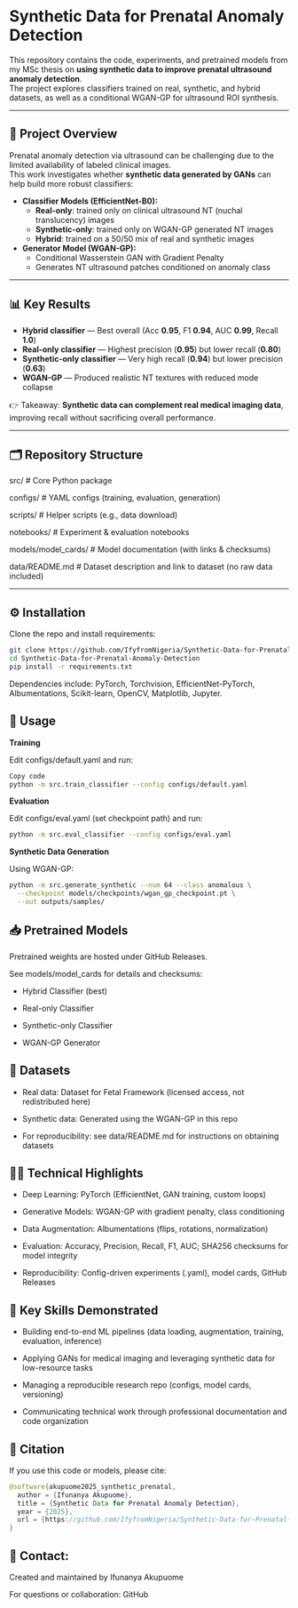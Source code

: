 # Synthetic Data for Prenatal Anomaly Detection

This repository contains the code, experiments, and pretrained models from my MSc thesis on **using synthetic data to improve prenatal ultrasound anomaly detection**.  
The project explores classifiers trained on real, synthetic, and hybrid datasets, as well as a conditional WGAN-GP for ultrasound ROI synthesis.

---

## 🎯 Project Overview
Prenatal anomaly detection via ultrasound can be challenging due to the limited availability of labeled clinical images.  
This work investigates whether **synthetic data generated by GANs** can help build more robust classifiers:

- **Classifier Models (EfficientNet-B0):**
  - **Real-only**: trained only on clinical ultrasound NT (nuchal translucency) images
  - **Synthetic-only**: trained only on WGAN-GP generated NT images
  - **Hybrid**: trained on a 50/50 mix of real and synthetic images
- **Generator Model (WGAN-GP):**
  - Conditional Wasserstein GAN with Gradient Penalty
  - Generates NT ultrasound patches conditioned on anomaly class

---

## 📊 Key Results
- **Hybrid classifier** — Best overall (Acc **0.95**, F1 **0.94**, AUC **0.99**, Recall **1.0**)  
- **Real-only classifier** — Highest precision (**0.95**) but lower recall (**0.80**)  
- **Synthetic-only classifier** — Very high recall (**0.94**) but lower precision (**0.63**)  
- **WGAN-GP** — Produced realistic NT textures with reduced mode collapse

👉 Takeaway: **Synthetic data can complement real medical imaging data**, improving recall without sacrificing overall performance.

---

## 🗂 Repository Structure
src/ # Core Python package

configs/ # YAML configs (training, evaluation, generation)

scripts/ # Helper scripts (e.g., data download)

notebooks/ # Experiment & evaluation notebooks

models/model_cards/ # Model documentation (with links & checksums)

data/README.md # Dataset description and link to dataset (no raw data included)


---

## ⚙️ Installation

Clone the repo and install requirements:

```bash
git clone https://github.com/IfyfromNigeria/Synthetic-Data-for-Prenatal-Anomaly-Detection.git
cd Synthetic-Data-for-Prenatal-Anomaly-Detection
pip install -r requirements.txt
```

Dependencies include: PyTorch, Torchvision, EfficientNet-PyTorch, Albumentations, Scikit-learn, OpenCV, Matplotlib, Jupyter.

## 🚀 **Usage**

**Training**

Edit configs/default.yaml and run:

```bash
Copy code
python -m src.train_classifier --config configs/default.yaml
```

**Evaluation**

Edit configs/eval.yaml (set checkpoint path) and run:

```bash
python -m src.eval_classifier --config configs/eval.yaml
```

**Synthetic Data Generation**

Using WGAN-GP:

```bash
python -m src.generate_synthetic --num 64 --class anomalous \
  --checkpoint models/checkpoints/wgan_gp_checkpoint.pt \
  --out outputs/samples/
```

## 📥 **Pretrained Models**
Pretrained weights are hosted under GitHub Releases.

See models/model_cards for details and checksums:

- Hybrid Classifier (best)

- Real-only Classifier

- Synthetic-only Classifier

- WGAN-GP Generator

## 📑 Datasets
- Real data: Dataset for Fetal Framework (licensed access, not redistributed here)

- Synthetic data: Generated using the WGAN-GP in this repo

- For reproducibility: see data/README.md for instructions on obtaining datasets

## 🧑‍💻  **Technical Highlights**
- Deep Learning: PyTorch (EfficientNet, GAN training, custom loops)

- Generative Models: WGAN-GP with gradient penalty, class conditioning

- Data Augmentation: Albumentations (flips, rotations, normalization)

- Evaluation: Accuracy, Precision, Recall, F1, AUC; SHA256 checksums for model integrity

- Reproducibility: Config-driven experiments (.yaml), model cards, GitHub Releases

## 📌 **Key Skills Demonstrated**
- Building end-to-end ML pipelines (data loading, augmentation, training, evaluation, inference)

- Applying GANs for medical imaging and leveraging synthetic data for low-resource tasks

- Managing a reproducible research repo (configs, model cards, versioning)

- Communicating technical work through professional documentation and code organization

## 📜 **Citation**
If you use this code or models, please cite:

```java
@software{akupuome2025_synthetic_prenatal,
  author = {Ifunanya Akupuome},
  title = {Synthetic Data for Prenatal Anomaly Detection},
  year = {2025},
  url = {https://github.com/IfyfromNigeria/Synthetic-Data-for-Prenatal-Anomaly-Detection}
}
```

## 🙋 **Contact:**

Created and maintained by Ifunanya Akupuome

For questions or collaboration: GitHub
